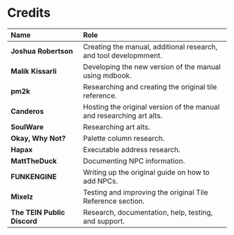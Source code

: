# Credits

<!-- If you made an edit to the manual feel free to add your name and what you've done somewhere in the middle of this table! -->

| Name                            | Role                                                                 |
| :------------------------------ | :------------------------------------------------------------------- |
| **Joshua Robertson**            | Creating the manual, additional research, and tool developmment.     |
| **Malik Kissarli**              | Developing the new version of the manual using mdbook.               |
| **pm2k**                        | Researching and creating the original tile reference.                |
| **Canderos**                    | Hosting the original version of the manual and researching art alts. |
| **SoulWare**                    | Researching art alts.                                                |
| **Okay, Why Not?**              | Palette column research.                                             |
| **Hapax**                       | Executable address research.                                         |
| **MattTheDuck**                 | Documenting NPC information.                                         |
| **FUNKENGINE**                  | Writing up the original guide on how to add NPCs.                    |
| **Mixelz**                      | Testing and improving the original Tile Reference section.           |
| **The TEIN Public Discord**     | Research, documentation, help, testing, and support.                 |
